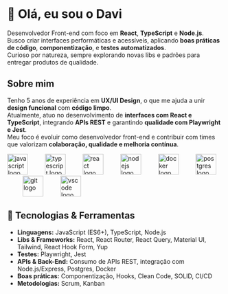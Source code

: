 <h1 align="left">👋 Olá, eu sou o Davi</h1>

Desenvolvedor Front-end com foco em **React**, **TypeScript** e **Node.js**.  
Busco criar interfaces performáticas e acessíveis, aplicando **boas práticas de código**, **componentização**, e **testes automatizados**.  
Curioso por natureza, sempre explorando novas libs e padrões para entregar produtos de qualidade.

<h2 align="left">Sobre mim</h2>

Tenho 5 anos de experiência em **UX/UI Design**, o que me ajuda a unir **design funcional** com **código limpo**.  
Atualmente, atuo no desenvolvimento de **interfaces com React e TypeScript**, integrando **APIs REST** e garantindo **qualidade com Playwright e Jest**.  
Meu foco é evoluir como desenvolvedor front-end e contribuir com times que valorizam **colaboração, qualidade e melhoria contínua**.  

<div align="left">
  <img src="https://cdn.jsdelivr.net/gh/devicons/devicon/icons/javascript/javascript-original.svg" height="48" alt="javascript logo" />
  <img width="32" />
  <img src="https://cdn.jsdelivr.net/gh/devicons/devicon/icons/typescript/typescript-original.svg" height="48" alt="typescript logo" />
  <img width="32" />
  <img src="https://cdn.jsdelivr.net/gh/devicons/devicon/icons/react/react-original.svg" height="48" alt="react logo" />
  <img width="32" />
  <img src="https://cdn.jsdelivr.net/gh/devicons/devicon/icons/nodejs/nodejs-original.svg" height="48" alt="nodejs logo" />
  <img width="32" />
  <img src="https://cdn.jsdelivr.net/gh/devicons/devicon/icons/docker/docker-original.svg" height="48" alt="docker logo" />
  <img width="32" />
  <img src="https://cdn.jsdelivr.net/gh/devicons/devicon/icons/postgresql/postgresql-original.svg" height="48" alt="postgres logo" />
  <img width="32" />
  <img src="https://cdn.jsdelivr.net/gh/devicons/devicon/icons/git/git-original.svg" height="48" alt="git logo" />
  <img width="32" />
  <img src="https://cdn.jsdelivr.net/gh/devicons/devicon/icons/vscode/vscode-original.svg" height="48" alt="vscode logo" />
</div>

<h2 align="left">🚀 Tecnologias & Ferramentas</h2>

- **Linguagens:** JavaScript (ES6+), TypeScript, Node.js  
- **Libs & Frameworks:** React, React Router, React Query, Material UI, Tailwind, React Hook Form, Yup  
- **Testes:** Playwright, Jest  
- **APIs & Back-End:** Consumo de APIs REST, integração com Node.js/Express, Postgres, Docker  
- **Boas práticas:** Componentização, Hooks, Clean Code, SOLID, CI/CD  
- **Metodologias:** Scrum, Kanban  
